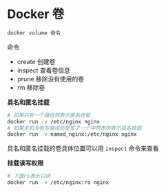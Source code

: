 # Docker 卷

```sh
docker volume 命令
```

命令

- create 创建卷
- inspect 查看卷信息
- prune 移除没有使用的卷
- rm 移除卷

**具名和匿名挂载**

```sh
# 如果只有一个路径则表示匿名挂载
docker run -v /etc/nginx nginx
# 如果主机没有写路径而是写了一个字符串则表示具名挂载
docker run -v named_nginx:/etc/nginx nginx
```

具名和匿名挂载的卷具体位置可以用 `inspect` 命令来查看

**挂载读写权限**

```sh
# 下面ro表示只读
docker run -v /etc/nginx:ro nginx
```
